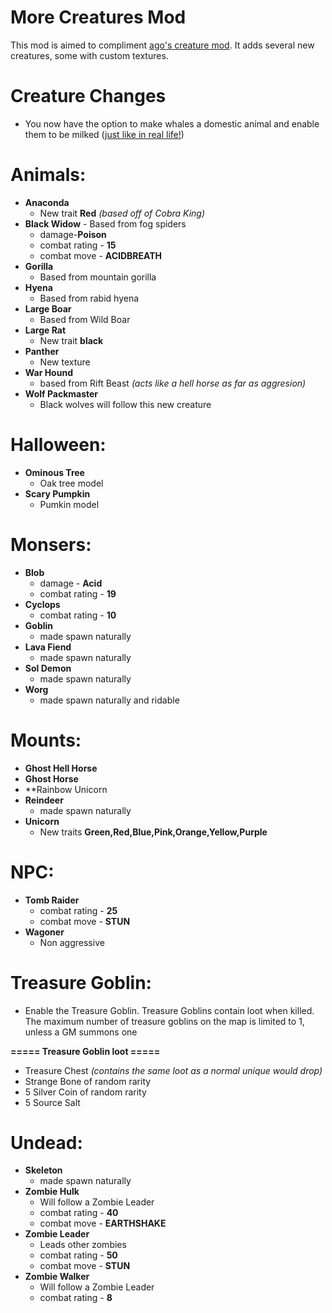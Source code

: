# More Creatures Mod
This mod is aimed to compliment [ago's creature mod](https://github.com/ago1024/CreatureMod). It adds several new creatures, some with custom textures.

# Creature Changes
* You now have the option to make whales a domestic animal and enable them to be milked ([just like in real life!](http://www.whalefacts.org/whale-milk/))
# Animals:
* **Anaconda**
  * New trait **Red** *(based off of Cobra King)*
* **Black Widow** - Based from fog spiders
  * damage-**Poison**
  * combat rating - **15**
  * combat move - **ACIDBREATH**
* **Gorilla**
  * Based from mountain gorilla
* **Hyena**
  * Based from rabid hyena
* **Large Boar**
  * Based from Wild Boar
* **Large Rat**
  * New trait **black**
* **Panther**
  * New texture
* **War Hound**
  * based from Rift Beast *(acts like a hell horse as far as aggresion)*
* **Wolf Packmaster**
  * Black wolves will follow this new creature

# Halloween:
* **Ominous Tree**
  * Oak tree model
* **Scary Pumpkin**
  * Pumkin model

# Monsers:
* **Blob**
  * damage - **Acid**
  * combat rating - **19**
* **Cyclops**
  * combat rating - **10**
* **Goblin**
  * made spawn naturally
* **Lava Fiend**
  * made spawn naturally
* **Sol Demon**
  * made spawn naturally
* **Worg**
  * made spawn naturally and ridable

# Mounts:
* **Ghost Hell Horse**
* **Ghost Horse**
* **Rainbow Unicorn
* **Reindeer**
  * made spawn naturally
* **Unicorn**
  * New traits **Green,Red,Blue,Pink,Orange,Yellow,Purple**
# NPC:
* **Tomb Raider**
  * combat rating - **25**
  * combat move - **STUN**
* **Wagoner** 
  * Non aggressive

# Treasure Goblin:
* Enable the Treasure Goblin. Treasure Goblins contain loot when killed. The maximum number of treasure goblins on the map is limited to 1, unless a GM summons one

**===== Treasure Goblin loot =====**
  * Treasure Chest *(contains the same loot as a normal unique would drop)*
  * Strange Bone of random rarity
  * 5 Silver Coin of random rarity
  * 5 Source Salt

# Undead:
* **Skeleton**
  * made spawn naturally
* **Zombie Hulk**
  * Will follow a Zombie Leader
  * combat rating - **40**
  * combat move - **EARTHSHAKE**
* **Zombie Leader**
  * Leads other zombies
  * combat rating - **50**
  * combat move - **STUN**
* **Zombie Walker**
  * Will follow a Zombie Leader
  * combat rating - **8**
